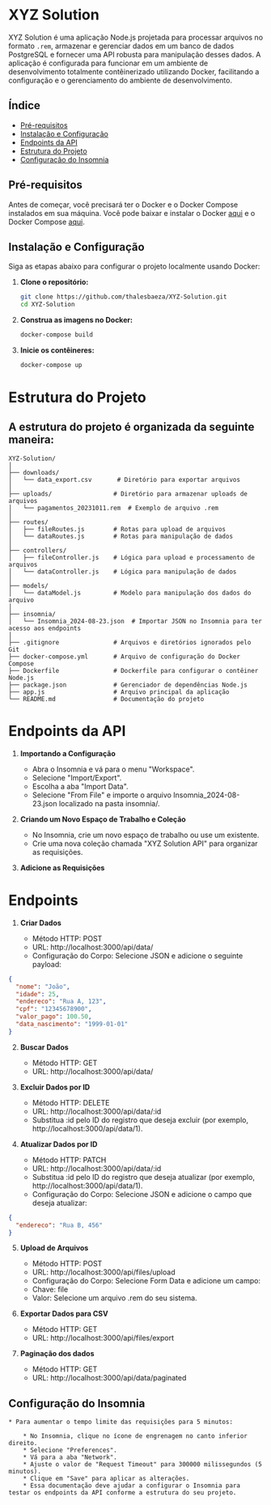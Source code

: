 # XYZ Solution

XYZ Solution é uma aplicação Node.js projetada para processar arquivos no formato `.rem`, armazenar e gerenciar dados em um banco de dados PostgreSQL e fornecer uma API robusta para manipulação desses dados. A aplicação é configurada para funcionar em um ambiente de desenvolvimento totalmente contêinerizado utilizando Docker, facilitando a configuração e o gerenciamento do ambiente de desenvolvimento.

## Índice

- [Pré-requisitos](#pré-requisitos)
- [Instalação e Configuração](#instalação-e-configuração)
- [Endpoints da API](#endpoints-da-api)
- [Estrutura do Projeto](#estrutura-do-projeto)
- [Configuração do Insomnia](#configuração-do-insomnia)

## Pré-requisitos

Antes de começar, você precisará ter o Docker e o Docker Compose instalados em sua máquina. Você pode baixar e instalar o Docker [aqui](https://www.docker.com/get-started) e o Docker Compose [aqui](https://docs.docker.com/compose/install/).

## Instalação e Configuração

Siga as etapas abaixo para configurar o projeto localmente usando Docker:

1. **Clone o repositório:**

   ```bash
   git clone https://github.com/thalesbaeza/XYZ-Solution.git
   cd XYZ-Solution

2. **Construa as imagens no Docker:**
    ```bash
    docker-compose build

3. **Inicie os contêineres:**
    ```bash
    docker-compose up

# Estrutura do Projeto

## A estrutura do projeto é organizada da seguinte maneira:

   ```
   XYZ-Solution/
   │
   ├── downloads/
   │   └── data_export.csv       # Diretório para exportar arquivos
   │
   ├── uploads/                 # Diretório para armazenar uploads de arquivos
   │   └── pagamentos_20231011.rem  # Exemplo de arquivo .rem
   │
   ├── routes/
   │   ├── fileRoutes.js        # Rotas para upload de arquivos
   │   └── dataRoutes.js        # Rotas para manipulação de dados
   │
   ├── controllers/
   │   ├── fileController.js    # Lógica para upload e processamento de arquivos
   │   └── dataController.js    # Lógica para manipulação de dados
   │
   ├── models/
   │   └── dataModel.js         # Modelo para manipulação dos dados do arquivo
   │
   ├── insomnia/
   │   └── Insomnia_2024-08-23.json  # Importar JSON no Insomnia para ter acesso aos endpoints
   │
   ├── .gitignore               # Arquivos e diretórios ignorados pelo Git
   ├── docker-compose.yml       # Arquivo de configuração do Docker Compose
   ├── Dockerfile               # Dockerfile para configurar o contêiner Node.js
   ├── package.json             # Gerenciador de dependências Node.js
   ├── app.js                   # Arquivo principal da aplicação
   └── README.md                # Documentação do projeto
   ```

# Endpoints da API

1. **Importando a Configuração**
    * Abra o Insomnia e vá para o menu "Workspace".
    * Selecione "Import/Export".
    * Escolha a aba "Import Data".
    * Selecione "From File" e importe o arquivo Insomnia_2024-08-23.json localizado na pasta insomnia/.

2. **Criando um Novo Espaço de Trabalho e Coleção**
    * No Insomnia, crie um novo espaço de trabalho ou use um existente.
    * Crie uma nova coleção chamada "XYZ Solution API" para organizar as requisições.

3. **Adicione as Requisições**

# Endpoints

1. **Criar Dados**

    * Método HTTP: POST
    * URL: http://localhost:3000/api/data/
    * Configuração do Corpo: Selecione JSON e adicione o seguinte payload:

``` json
{
  "nome": "João",
  "idade": 25,
  "endereco": "Rua A, 123",
  "cpf": "12345678900",
  "valor_pago": 100.50,
  "data_nascimento": "1999-01-01"
}
```

2. **Buscar Dados**
    * Método HTTP: GET
    * URL: http://localhost:3000/api/data/

3. **Excluir Dados por ID**
    * Método HTTP: DELETE
    * URL: http://localhost:3000/api/data/:id
    * Substitua :id pelo ID do registro que deseja excluir (por exemplo, http://localhost:3000/api/data/1).

4. **Atualizar Dados por ID**
    * Método HTTP: PATCH
    * URL: http://localhost:3000/api/data/:id
    * Substitua :id pelo ID do registro que deseja atualizar (por exemplo, http://localhost:3000/api/data/1).
    * Configuração do Corpo: Selecione JSON e adicione o campo que deseja atualizar:
      
``` json
{
  "endereco": "Rua B, 456"
}
```
5. **Upload de Arquivos**
    * Método HTTP: POST
    * URL: http://localhost:3000/api/files/upload
    * Configuração do Corpo: Selecione Form Data e adicione um campo:
    * Chave: file
    * Valor: Selecione um arquivo .rem do seu sistema.

6. **Exportar Dados para CSV**
    * Método HTTP: GET
    * URL: http://localhost:3000/api/files/export


7. **Paginação dos dados**
    * Método HTTP: GET
    * URL: http://localhost:3000/api/data/paginated

## Configuração do Insomnia
    * Para aumentar o tempo limite das requisições para 5 minutos:

        * No Insomnia, clique no ícone de engrenagem no canto inferior direito.
        * Selecione "Preferences".
        * Vá para a aba "Network".
        * Ajuste o valor de "Request Timeout" para 300000 milissegundos (5 minutos).
        * Clique em "Save" para aplicar as alterações.
        * Essa documentação deve ajudar a configurar o Insomnia para testar os endpoints da API conforme a estrutura do seu projeto.
